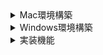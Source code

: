 <details>

<summary>Mac環境構築</summary>

# Mac 環境構築

## Google Chrome

Google Chrome がインストールされていないと、[flutter doctor -v]が終了しないため、インストールする

## Git

### install

brew install git

### Terminal を開き、version を確認

git --version

### Git 初期設定

git config --global user.name "Namae Myoji"
git config --global user.email "_username_@example.com"

## SourceTree

### install

公式サイトからダウンロード、インストール

### Git Credential Manager

[Git Credential Manager]を install しないと、push するのに token が必要になる
[Git for Windows]の場合、[Git]の install 時に一緒に install される

```
brew install --cask git-credential-manager
```

## Flutter SDK

### install

[/Users/_username_/dev/flutter]となる様に保存

### PATH に追加

```
vi ~/.zshrc
export PATH=${HOME}/dev/flutter/bin:${PATH}
source ~/.zshrc
```

### Flutter が利用可能になったことを確認

Terminal を開き、以下のコマンドを実行

```
flutter --version
flutter doctor -v
```

**10 分程度、何も表示されずに処理に時間が掛かる可能性あり**

## OpenJDK

### install

brew search openjdk
brew install openjdk@21

### PATH に追加

```
vi ~/.zshrc
export JAVA_HOME=/usr/local/opt/openjdk@21
export PATH=${PATH}:/usr/local/opt/openjdk@21/bin
source ~/.zshrc
```

### Terminal を開き、version を確認

java --version

## Visual Studio Code

### install

すべてデフォルトでインストール

### システム環境変数に以下を追加

```
vi ~/.zshrc
export SPRING_PROFILES_ACTIVE_local
source ~/.zshrc
```

### Visual Studio Code Settings

~~Java 設定の必要があるかを確認する~~

### Extensions

以下を検索して[install]を押下

- Flutter
- Extension Pack for Java
- Gradle for Java
- Spring Boot Extension Pack

## MySQL

### install

defaul では MySQL9.2 が install されてしまうため、version を指定

```
brew search mysql

brew install mysql@8.4
brew info mysql
```

### PATH に追加

```
vi ~/.zshrc
export PATH=/usr/local/opt/mysql@8.4/bin:${PATH}
source ~/.zshrc
```

### Terminal を開き、version を確認

mysql --version

### command

mysql.server start
mysql.server restart
mysql.server stop

### database を作成

初回はパスワードなしでログイン

```
mysql -uroot
set password for root@localhost='_任意のパスワード_';
quit
```

2 回目以降は[_任意のパスワード_]を入力

```
mysql -u root -p
create user admin identified by '_任意のパスワード_';
create database fasse;
grant all on fasse.* to admin;
grant select, insert on fasse.* to admin;
quit
```

### VSCode Extensions

以下を検索して[install]を押下

- MySQL Shell for VS Code

左の[MySQL Shell for VS Code]を押下
[New Connection]を押下
以下を入力して[OK]を押下

```
Caption: fasse
Username: admin
```

左の[DATABASE CONNECTION] > [fasse]を右クリック > [Open New Database Connection]を押下
install 時の[_任意のパスワード_]を入力

### [fasse]の[DB Notebook]が開いたらバージョンを確認

以下を入力し、[Cmd + Enter]を押下

```
select version();
```

### 動作確認用の schema, data を投入

以下を入力し、[Cmd + Enter]を押下

```
use fasse
[./src/test/resources/schema.sql]を開く > 全選択 > 貼り付け > [Cmd + Enter]を押下
[./src/test/resources/data.sql]を開く > 全選択 > 貼り付け > [Cmd + Enter]を押下
```

# Visual Studio Code 動作確認手順

## SpringBoot

[fasse_back]プロジェクトを[Git Clone]
[fasse_back]プロジェクトを[Visual Studio Code]で開く

### application.yaml 設定

[src/main/resources/application.yaml]をコピーして[src/main/resources/application-local.yaml]を作成
以下を修正

```
_dbname_: fasse
_username_: admin
_password_: [_任意のパスワード_]
```

### gradlew に実行権限を付与

```
chmod +x ./gradlew
```

[src/main/java/com/example/fasse_back/FasseBackApplication.java]をデバッグ実行
[http://localhost:8080/users]にアクセスし、[m_user]から JSON データを取得することを確認

## Flutter

[fasse_front]プロジェクトを[Git Clone]
[fasse_front]プロジェクトを[Visual Studio Code]で開く
[Ctrl + @]を押下して[Terminal]を開く
以下のコマンドを実行する

```
flutter clean
flutter pub get
flutter build web
flutter run -d chrome
```

### CORS 対応

Flutter-SpringBoot をローカル環境で連携すると、[CORS: Cross-Origin Resource Sharing]で止められるため、開発用に以下を修正

[~/dev/flutter/packages/flutter_tools/lib/src/web/chrome.dart]を開く

```
      '--disable-extensions',
      '--disable-web-security', // 開発用にこの行を追加
```

[~/dev/flutter/bin/cacheflutter_tools.stamp]を削除
**ビルド時に再作成されるファイルのため、削除しても問題ない**

Chrome で Flutter アプリが動作することを確認

</details>

<details>

<summary>Windows環境構築</summary>

# Windows 環境構築

## Google Chrome

Google Chrome がインストールされていないと、[flutter doctor -v]が終了しないため、インストールする

## Git For Windows

### install

[Override the default branch name for new repositories]を選択 > [main]に変更
[Checkout as-is, commit as-is]を選択
他は default で[Next] > [Finish]を押下

### コマンドプロンプトを開き、version を確認

git --version

### Git 初期設定

git config --global user.name "Namae Myoji"
git config --global user.email "_username_@example.com"

## TortoiseGit

### install

すべてデフォルトでインストール

## Flutter SDK

### install

[C:\Users_username\_\dev\flutter\]となる様に保存

### システム環境変数に以下を追加

PATH=%PATH%;"C:\Users_username\_\dev\flutter\bin"

### Flutter が利用可能になっていることを確認

コマンドプロンプトを開き、以下のコマンドを実行

```
flutter --version
flutter doctor -v
```

**10 分程度、何も表示されずに処理に時間が掛かる可能性あり**

## OpenJDK21

[openjdk-21+35_windows-x64_bin.zip]
[C:\Users_username\_\dev\jdk-21\]となる様に保存

### システム環境変数に以下を追加

JAVA*HOME="C:\Users_username*\dev\jdk-21"
PATH=%PATH%;"%JAVA_HOME%\bin"

### コマンドプロンプトを開き、version を確認

java --version

## Visual Studio Code

### install

すべてデフォルトでインストール

### システム環境変数に以下を追加

SPRING_PROFILES_ACTIVE=local

### Visual Studio Code Settings

[File] > [Preferences] > [Settings]を押下 > 右上の[Open Settings(JSON)]を押下
以下の設定を追加

```
{
    "java.jdt.ls.java.home": "C:/Users/_username_/dev/jdk-21",
    "java.configuration.runtimes": [
        {
            "name": "JavaSE-21",
            "path": "C:/Users/_username_/dev/jdk-21",
            "default": true,
        },
    ],
    "java.import.gradle.java.home": "C:/Users/_username_/dev/jdk-21",
    // "http.proxy": "http://_domain_:8080",
    // "https.proxy": "http://_domain_:8080",
    // "http.proxyStrictSSL": false
}
```

### Extensions

以下を検索して[install]を押下

- Flutter
- Extension Pack for Java
- Gradle for Java
- Spring Boot Extension Pack

## MySQL

### install

[Server only]を選択、その他すべてデフォルトでインストール
[MySQL Root Password], [Repeat Password]: [_任意のパスワード_]を入力
[Execute]後、[Finish]ボタンが表示されたら、
[The configuration for MySQL Server 8.0.39 was successful.]と表示されたことを確認

### システム環境変数に以下を追加

PATH=%PATH%;"C:\Program Files\MySQL\MySQL Server 8.0\bin"

### コマンドプロンプトを開き、version を確認

mysql --version

### 引き続きコマンドプロンプトで database を作成

コマンドプロンプトを開き、以下のコマンドを実行

```
mysql -u root -p
```

install 時の[_任意のパスワード_]を入力
以下を入力

```
create user admin identified by '_任意のパスワード_';
create database fasse;
grant all on fasse.* to admin;
grant select, insert on fasse.* to admin;
quit
```

### VSCode Extensions

以下を検索して[install]を押下

- MySQL Shell for VS Code

左の[MySQL Shell for VS Code]を押下
[DB Connection Overview]を押下
右下に[Run Welcome Wizard]が表示されたら押下

```
The MySQL Shell for VS Code extension cannot run because the web certificate is not installed. Do you want to run the Welcome Wizard to install it?
Source: MySQL Shell for VS Code
```

指示に従って[VC_redist.x64.exe]のインストールが必要な環境もある
Wizard に従って証明書をインストール
VSCode を再起動
左の[MySQL Shell for VS Code]を押下
[New Connection]を押下
以下を入力して[OK]を押下

```
Caption: fasse
Username: admin
```

左の[DATABASE CONNECTION] > [fasse]を右クリック > [Open New Database Connection]を押下
install 時の[_任意のパスワード_]を入力

### [fasse]の[DB Notebook]が開いたらバージョンを確認

以下を入力し、[Ctrl + Enter]を押下

```
select version();
```

### 動作確認用の schema, data を投入

以下を入力し、[Cmd + Enter]を押下

```
use fasse
[./src/test/resources/schema.sql]を開く > 全選択 > 貼り付け > [Cmd + Enter]を押下
[./src/test/resources/data.sql]を開く > 全選択 > 貼り付け > [Cmd + Enter]を押下
```

# Visual Studio Code 動作確認手順

## MySQL

コマンドプロンプトを開き、以下のコマンドを実行

```
# 停止
mysqladmin -u root -p shutdown
# 起動
mysqld
```

上記コマンドで起動できない場合、[サービス]から起動する

```
[Win + R > services.msc]を入力
[MySQL80]を右クリック > [再起動]を押下
```

## SpringBoot

[fasse_back]プロジェクトを[Git Clone]
[fasse_back]プロジェクトを[Visual Studio Code]で開く

### application.yaml 設定

[src/main/resources/application.yaml]をコピーして[src/main/resources/application-local.yaml]を作成
以下を修正

```
_dbname_: fasse
_username_: admin
_password_: [_任意のパスワード_]
```

[src/main/java/com/example/fasse_back/FasseBackApplication.java]をデバッグ実行

## Flutter

[fasse_front]プロジェクトを[Git Clone]
[fasse_front]プロジェクトを[Visual Studio Code]で開く
[Ctrl + @]を押下して[Terminal]を開く
以下のコマンドを実行する

```
flutter clean
flutter pub get
flutter build web
flutter run -d chrome
```

### CORS 対応

Flutter-SpringBoot をローカル環境で連携すると、[CORS: Cross-Origin Resource Sharing]で止められるため、開発用に以下を修正

[C:\Users\_username_\dev\flutter\packages\flutter_tools\lib\src\web\chrome.dart]を開く

```
      '--disable-extensions',
      '--disable-web-security', // 開発用にこの行を追加
```

[C:\Users\_username_\dev\flutter\bin\cache\flutter_tools.stamp]を削除
**ビルド時に再作成されるファイルのため、削除しても問題ない**

Chrome で Flutter アプリが動作することを確認

## [MySQL Shell for VS Code]の証明書削除手順

Chrome > [設定] > [プライバシーとセキュリティ] > [セキュリティ] > [証明書の管理]を押下
[ローカル証明書] > [Windows からインポートした証明書を管理する]を押下
[信頼されたルート証明機関] > [発行先: MySQL Shell Auto Generated CA Certificate]を選択 > [削除]を押下
警告されるが、これで削除できる。
再度、[Run Welcome Wizard]を実行すれば、再インストールされる。

## Android Studio をインストールした場合

flutter doctor --android-licenses

</details>

<details>

<summary>実装機能</summary>

# システム構成

- Database: MySQL
- Back-End: SpringBoot
- Front-End: Flutter

# 実装機能

- データ抽出、表示
- データ登録
- 画像登録
- ファイルアップロード、データ登録
- ファイルダウンロード
- PDF 出力
- ログイン
- ログアウト
- ログ出力
- オンデマンドバッチ

# テスト自動化

- SpringBoot のテスト自動化
- Flutter のテスト自動化

# 教育目標

- SpringBoot で MySQL からデータを抽出し、JSON データを返却できること
- SpringBoot で JSON データを MySQL に登録できること
- Flutter で WebAPI の GET メソッドをコールし、返却された JSON データを表示できること
- Flutter で WebAPI の POST メソッドをコールし、JSON データを送信できること

</details>
